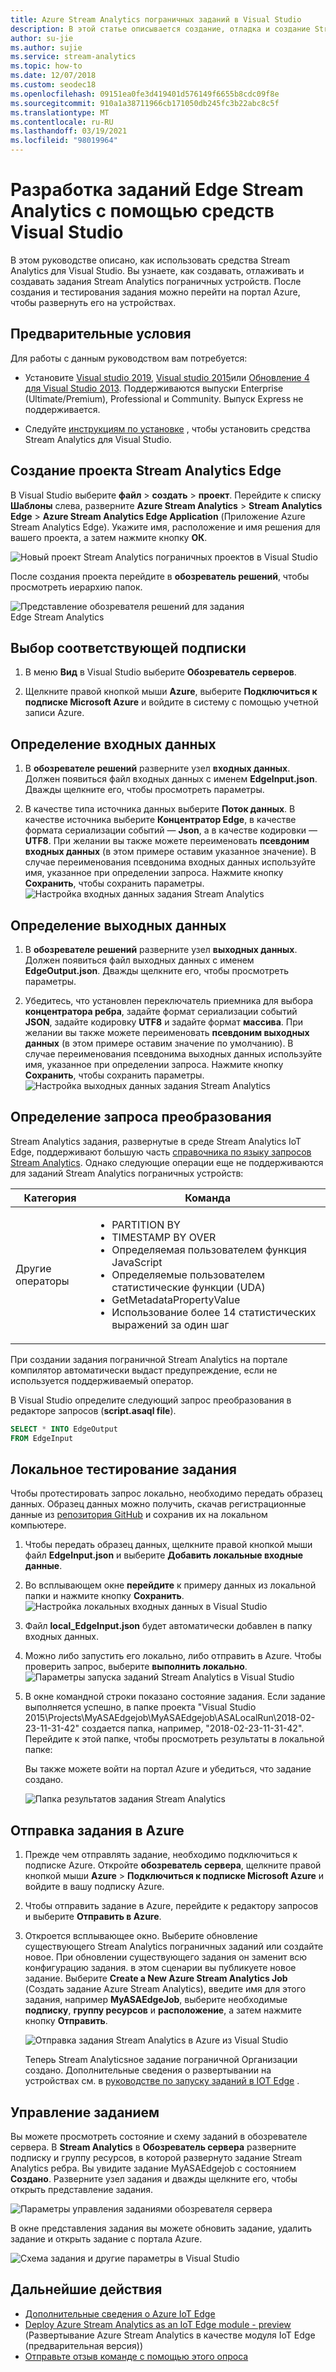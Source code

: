 ```yaml
---
title: Azure Stream Analytics пограничных заданий в Visual Studio
description: В этой статье описывается создание, отладка и создание Stream Analytics в IoT Edge заданиях с помощью средств Stream Analytics для Visual Studio.
author: su-jie
ms.author: sujie
ms.service: stream-analytics
ms.topic: how-to
ms.date: 12/07/2018
ms.custom: seodec18
ms.openlocfilehash: 09151ea0fe3d419401d576149f6655b8cdc09f8e
ms.sourcegitcommit: 910a1a38711966cb171050db245fc3b22abc8c5f
ms.translationtype: MT
ms.contentlocale: ru-RU
ms.lasthandoff: 03/19/2021
ms.locfileid: "98019964"
---
```

# <a name="develop-stream-analytics-edge-jobs-using-visual-studio-tools"></a>Разработка заданий Edge Stream Analytics с помощью средств Visual Studio

В этом руководстве описано, как использовать средства Stream Analytics для Visual Studio. Вы узнаете, как создавать, отлаживать и создавать задания Stream Analytics пограничных устройств. После создания и тестирования задания можно перейти на портал Azure, чтобы развернуть его на устройствах. 

## <a name="prerequisites"></a>Предварительные условия

Для работы с данным руководством вам потребуется:

* Установите [Visual studio 2019](https://visualstudio.microsoft.com/downloads/), [Visual studio 2015](https://www.visualstudio.com/vs/older-downloads/)или [Обновление 4 для Visual Studio 2013](https://www.microsoft.com/download/details.aspx?id=45326). Поддерживаются выпуски Enterprise (Ultimate/Premium), Professional и Community. Выпуск Express не поддерживается.  

* Следуйте [инструкциям по установке](stream-analytics-tools-for-visual-studio-edge-jobs.md) , чтобы установить средства Stream Analytics для Visual Studio.
 
## <a name="create-a-stream-analytics-edge-project"></a>Создание проекта Stream Analytics Edge 

В Visual Studio выберите **файл**  >  **создать**  >  **проект**. Перейдите к списку **Шаблоны** слева, разверните **Azure Stream Analytics** > **Stream Analytics Edge** > **Azure Stream Analytics Edge Application** (Приложение Azure Stream Analytics Edge). Укажите имя, расположение и имя решения для вашего проекта, а затем нажмите кнопку **ОК**.

![Новый проект Stream Analytics пограничных проектов в Visual Studio](./media/stream-analytics-tools-for-visual-studio-edge-jobs/new-stream-analytics-edge-project.png)

После создания проекта перейдите в **обозреватель решений**, чтобы просмотреть иерархию папок.

![Представление обозревателя решений для задания Edge Stream Analytics](./media/stream-analytics-tools-for-visual-studio-edge-jobs/edge-project-in-solution-explorer.png)

 
## <a name="choose-the-correct-subscription"></a>Выбор соответствующей подписки

1. В меню **Вид** в Visual Studio выберите **Обозреватель серверов**.  

2. Щелкните правой кнопкой мыши **Azure**, выберите **Подключиться к подписке Microsoft Azure** и войдите в систему с помощью учетной записи Azure.

## <a name="define-inputs"></a>Определение входных данных

1. В **обозревателе решений** разверните узел **входных данных**. Должен появиться файл входных данных с именем **EdgeInput.json**. Дважды щелкните его, чтобы просмотреть параметры.  

2. В качестве типа источника данных выберите **Поток данных**. В качестве источника выберите **Концентратор Edge**, в качестве формата сериализации событий — **Json**, а в качестве кодировки — **UTF8**. При желании вы также можете переименовать **псевдоним входных данных** (в этом примере оставим указанное значение). В случае переименования псевдонима входных данных используйте имя, указанное при определении запроса. Нажмите кнопку **Сохранить**, чтобы сохранить параметры.  
   ![Настройка входных данных задания Stream Analytics](./media/stream-analytics-tools-for-visual-studio-edge-jobs/stream-analytics-input-configuration.png)
 


## <a name="define-outputs"></a>Определение выходных данных

1. В **обозревателе решений** разверните узел **выходных данных**. Должен появиться файл выходных данных с именем **EdgeOutput.json**. Дважды щелкните его, чтобы просмотреть параметры.  

2. Убедитесь, что установлен переключатель приемника для выбора **концентратора ребра**, задайте формат сериализации событий **JSON**, задайте кодировку **UTF8** и задайте формат **массива**. При желании вы также можете переименовать **псевдоним выходных данных** (в этом примере оставим значение по умолчанию). В случае переименования псевдонима выходных данных используйте имя, указанное при определении запроса. Нажмите кнопку **Сохранить**, чтобы сохранить параметры. 
   ![Настройка выходных данных задания Stream Analytics](./media/stream-analytics-tools-for-visual-studio-edge-jobs/stream-analytics-output-configuration.png)
 
## <a name="define-the-transformation-query"></a>Определение запроса преобразования

Stream Analytics задания, развернутые в среде Stream Analytics IoT Edge, поддерживают большую часть [справочника по языку запросов Stream Analytics](/stream-analytics-query/stream-analytics-query-language-reference?f=255&MSPPError=-2147217396). Однако следующие операции еще не поддерживаются для заданий Stream Analytics пограничных устройств: 


|**Категория**  | **Команда**  |
|---------|---------|
|Другие операторы | <ul><li>PARTITION BY</li><li>TIMESTAMP BY OVER</li><li>Определяемая пользователем функция JavaScript</li><li>Определяемые пользователем статистические функции (UDA)</li><li>GetMetadataPropertyValue</li><li>Использование более 14 статистических выражений за один шаг</li></ul>   |

При создании задания пограничной Stream Analytics на портале компилятор автоматически выдаст предупреждение, если не используется поддерживаемый оператор.

В Visual Studio определите следующий запрос преобразования в редакторе запросов (**script.asaql file**).

```sql
SELECT * INTO EdgeOutput
FROM EdgeInput 
```

## <a name="test-the-job-locally"></a>Локальное тестирование задания

Чтобы протестировать запрос локально, необходимо передать образец данных. Образец данных можно получить, скачав регистрационные данные из [репозитория GitHub](https://github.com/Azure/azure-stream-analytics/blob/master/Sample%20Data/Registration.json) и сохранив их на локальном компьютере. 

1. Чтобы передать образец данных, щелкните правой кнопкой мыши файл **EdgeInput.json** и выберите **Добавить локальные входные данные**.  

2. Во всплывающем окне **перейдите** к примеру данных из локальной папки и нажмите кнопку **Сохранить**.
   ![Настройка локальных входных данных в Visual Studio](./media/stream-analytics-tools-for-visual-studio-edge-jobs/stream-analytics-local-input-configuration.png)
 
3. Файл **local_EdgeInput.json** будет автоматически добавлен в папку входных данных.  
4. Можно либо запустить его локально, либо отправить в Azure. Чтобы проверить запрос, выберите **выполнить локально**.  
   ![Параметры запуска заданий Stream Analytics в Visual Studio](./media/stream-analytics-tools-for-visual-studio-edge-jobs/stream-analytics-visual-stuidio-run-options.png)
 
5. В окне командной строки показано состояние задания. Если задание выполняется успешно, в папке проекта "Visual Studio 2015\Projects\MyASAEdgejob\MyASAEdgejob\ASALocalRun\2018-02-23-11-31-42" создается папка, например, "2018-02-23-11-31-42". Перейдите к этой папке, чтобы просмотреть результаты в локальной папке:

   Вы также можете войти на портал Azure и убедиться, что задание создано. 

   ![Папка результатов задания Stream Analytics](./media/stream-analytics-tools-for-visual-studio-edge-jobs/stream-analytics-job-result-folder.png)

## <a name="submit-the-job-to-azure"></a>Отправка задания в Azure

1. Прежде чем отправлять задание, необходимо подключиться к подписке Azure. Откройте **обозреватель сервера**, щелкните правой кнопкой мыши **Azure** > **Подключиться к подписке Microsoft Azure** и войдите в вашу подписку Azure.  

2. Чтобы отправить задание в Azure, перейдите к редактору запросов и выберите **Отправить в Azure**.  

3. Откроется всплывающее окно. Выберите обновление существующего Stream Analytics пограничных заданий или создайте новое. При обновлении существующего задания он заменит всю конфигурацию задания. в этом сценарии вы публикуете новое задание. Выберите **Create a New Azure Stream Analytics Job** (Создать задание Azure Stream Analytics), введите имя для этого задания, например **MyASAEdgeJob**, выберите необходимые **подписку**, **группу ресурсов** и **расположение**, а затем нажмите кнопку **Отправить**.

   ![Отправка задания Stream Analytics в Azure из Visual Studio](./media/stream-analytics-tools-for-visual-studio-edge-jobs/submit-stream-analytics-job-to-azure.png)
 
   Теперь Stream Analyticsное задание пограничной Организации создано. Дополнительные сведения о развертывании на устройствах см. в [руководстве по запуску заданий в IOT Edge](stream-analytics-edge.md) . 

## <a name="manage-the-job"></a>Управление заданием 

Вы можете просмотреть состояние и схему заданий в обозревателе сервера. В **Stream Analytics** в **Обозреватель сервера** разверните подписку и группу ресурсов, в которой развернуто задание Stream Analytics ребра. Вы увидите задание MyASAEdgejob с состоянием **Создано**. Разверните узел задания и дважды щелкните его, чтобы открыть представление задания.

![Параметры управления заданиями обозревателя сервера](./media/stream-analytics-tools-for-visual-studio-edge-jobs/server-explorer-options.png)
 
В окне представления задания вы можете обновить задание, удалить задание и открыть задание с портала Azure.

![Схема задания и другие параметры в Visual Studio](./media/stream-analytics-tools-for-visual-studio-edge-jobs/job-diagram-and-other-options.png) 

## <a name="next-steps"></a>Дальнейшие действия

* [Дополнительные сведения о Azure IoT Edge](../iot-edge/about-iot-edge.md)
* [Deploy Azure Stream Analytics as an IoT Edge module - preview](../iot-edge/tutorial-deploy-stream-analytics.md) (Развертывание Azure Stream Analytics в качестве модуля IoT Edge (предварительная версия))
* [Отправьте отзыв команде с помощью этого опроса](https://forms.office.com/Pages/ResponsePage.aspx?id=v4j5cvGGr0GRqy180BHbR2czagZ-i_9Cg6NhAZlH9ypUMjNEM0RDVU9CVTBQWDdYTlk0UDNTTFdUTC4u)